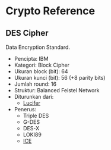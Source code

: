 # Crypto Reference

## DES Cipher

Data Encryption Standard.

* Pencipta: IBM
* Kategori: Block Cipher
* Ukuran block (bit): 64
* Ukuran kunci (bit): 56 (+8 parity bits)
* Jumlah round: 16
* Struktur: Balanced Feistel Network
* Diturunkan dari: 
    - [Lucifer](../Lucifer)
* Penerus: 
    - Triple DES
    - G-DES
    - DES-X
    - LOKI89
    - [ICE](../ICE)